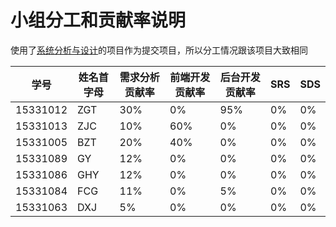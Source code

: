# 小组分工和贡献率说明
使用了[系统分析与设计](https://brumovie.github.io/Dashboard/index)的项目作为提交项目，所以分工情况跟该项目大致相同

|学号|姓名首字母|需求分析贡献率|前端开发贡献率|后台开发贡献率|SRS|SDS|
| --- | --- | --- | --- | --- | --- | --- |
|15331012|ZGT|30%|0%|95%|0%|0%|
|15331013|ZJC|10%|60%|0%|0%|0%|
|15331005|BZT|20%|40%|0%|0%|0%|
|15331089|GY|12%|0%|0%|0%|0%|
|15331086|GHY|12%|0%|0%|0%|0%|
|15331084|FCG|11%|0%|5%|0%|0%|
|15331063|DXJ|5%|0%|0%|0%|0%|